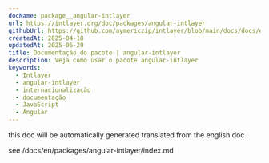 ```yaml
---
docName: package__angular-intlayer
url: https://intlayer.org/doc/packages/angular-intlayer
githubUrl: https://github.com/aymericzip/intlayer/blob/main/docs/docs/en/packages/angular-intlayer/index.md
createdAt: 2025-04-18
updatedAt: 2025-06-29
title: Documentação do pacote | angular-intlayer
description: Veja como usar o pacote angular-intlayer
keywords:
  - Intlayer
  - angular-intlayer
  - internacionalização
  - documentação
  - JavaScript
  - Angular
---
```


this doc will be automatically generated translated from the english doc

see /docs/en/packages/angular-intlayer/index.md
